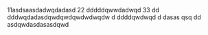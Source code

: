 11asdsaasdadwqdadasd
22
dddddqwwdadwqd
33
dd
dddwqdadasdqwdqwdqwdwdwqdw
d
ddddqwdwqd
d
dasas   qsq
dd
asdqwdasdasasdqwd
